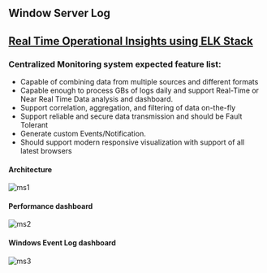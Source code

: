## Window Server Log 

## [Real Time Operational Insights using ELK Stack](http://www.hcltech.com/blogs/real-time-operational-insights-using-elk-stack)

### Centralized Monitoring system expected feature list:

- Capable of combining data from multiple sources and different formats
- Capable enough to process GBs of logs daily and support Real-Time or Near Real Time Data analysis and dashboard.
- Support correlation, aggregation, and filtering of data on-the-fly
- Support reliable and secure data transmission and should be Fault Tolerant
- Generate custom Events/Notification.
- Should support modern responsive visualization with support of all latest browsers

#### Architecture

![ms1](http://www.hcltech.com/sites/default/files/images/elk_stack.png)

#### Performance dashboard

![ms2](http://www.hcltech.com/sites/default/files/images/image3.jpg)

#### Windows Event Log  dashboard

![ms3](http://www.hcltech.com/sites/default/files/images/monitoring_dashboard.png)
